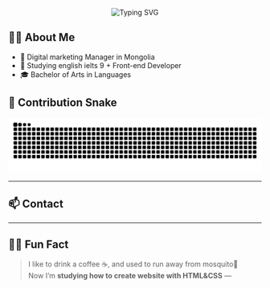 <!-- Typing animation -->
<p align="center">
  <img 
    src="https://readme-typing-svg.demolab.com?font=FUbuntu+Mono&size=38&pause=100&color=F18D5B&center=true&vCenter=true&width=440&lines=Hi+I'm+Chimdee!;Studying;Full-Stack+Developer;JLPT+N1+Certified;"
    alt="Typing SVG"
  />
</p>

## 👨‍💻 About Me

- 💼 Digital marketing Manager in Mongolia 
- 🌱 Studying english ielts 9 + Front-end Developer 
- 🎓 Bachelor of Arts in Languages 

## 🐍 Contribution Snake

<p align="center">
  <img src="https://raw.githubusercontent.com/baljir0901/baljir0901/output/github-contribution-grid-snake.svg" alt="Contribution Snake" />
</p>

---

## 📫 Contact

<p align="center">
  <a href="https://github.com/Chimdee-dev)">
    
  </a>
</p>

---

## 🤹‍♂️ Fun Fact

> I like to drink a coffee ☕, and used to run away from mosquito🦟  
> Now I’m **studying how to create website with HTML&CSS** —  
